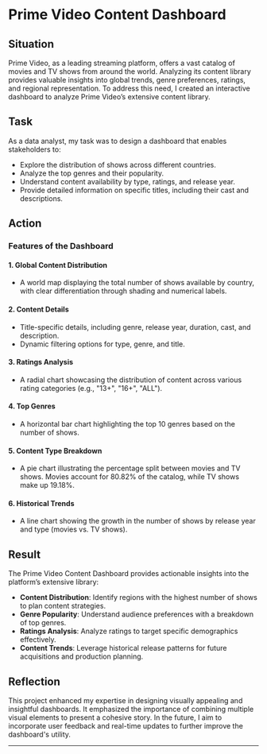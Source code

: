 # Prime Video Content Dashboard

## Situation

Prime Video, as a leading streaming platform, offers a vast catalog of movies and TV shows from around the world. Analyzing its content library provides valuable insights into global trends, genre preferences, ratings, and regional representation. To address this need, I created an interactive dashboard to analyze Prime Video’s extensive content library.

## Task

As a data analyst, my task was to design a dashboard that enables stakeholders to:

- Explore the distribution of shows across different countries.
- Analyze the top genres and their popularity.
- Understand content availability by type, ratings, and release year.
- Provide detailed information on specific titles, including their cast and descriptions.

## Action

### Features of the Dashboard

#### 1. **Global Content Distribution**
- A world map displaying the total number of shows available by country, with clear differentiation through shading and numerical labels.

#### 2. **Content Details**
- Title-specific details, including genre, release year, duration, cast, and description.
- Dynamic filtering options for type, genre, and title.

#### 3. **Ratings Analysis**
- A radial chart showcasing the distribution of content across various rating categories (e.g., "13+", "16+", "ALL").

#### 4. **Top Genres**
- A horizontal bar chart highlighting the top 10 genres based on the number of shows.

#### 5. **Content Type Breakdown**
- A pie chart illustrating the percentage split between movies and TV shows. Movies account for 80.82% of the catalog, while TV shows make up 19.18%.

#### 6. **Historical Trends**
- A line chart showing the growth in the number of shows by release year and type (movies vs. TV shows).

## Result

The Prime Video Content Dashboard provides actionable insights into the platform’s extensive library:

- **Content Distribution**: Identify regions with the highest number of shows to plan content strategies.
- **Genre Popularity**: Understand audience preferences with a breakdown of top genres.
- **Ratings Analysis**: Analyze ratings to target specific demographics effectively.
- **Content Trends**: Leverage historical release patterns for future acquisitions and production planning.

## Reflection

This project enhanced my expertise in designing visually appealing and insightful dashboards. It emphasized the importance of combining multiple visual elements to present a cohesive story. In the future, I aim to incorporate user feedback and real-time updates to further improve the dashboard's utility.

---
